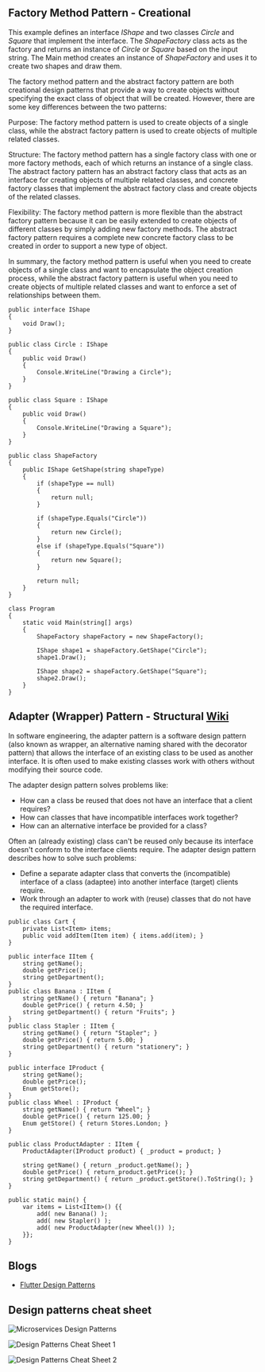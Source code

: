 ## Factory Method Pattern - Creational

This example defines an interface _IShape_ and two classes _Circle_ and _Square_ that implement the interface. The _ShapeFactory_ class acts as the factory and returns an instance of _Circle_ or _Square_ based on the input string. The Main method creates an instance of _ShapeFactory_ and uses it to create two shapes and draw them.


The factory method pattern and the abstract factory pattern are both creational design patterns that provide a way to create objects without specifying the exact class of object that will be created. However, there are some key differences between the two patterns:

Purpose: The factory method pattern is used to create objects of a single class, while the abstract factory pattern is used to create objects of multiple related classes.

Structure: The factory method pattern has a single factory class with one or more factory methods, each of which returns an instance of a single class. The abstract factory pattern has an abstract factory class that acts as an interface for creating objects of multiple related classes, and concrete factory classes that implement the abstract factory class and create objects of the related classes.

Flexibility: The factory method pattern is more flexible than the abstract factory pattern because it can be easily extended to create objects of different classes by simply adding new factory methods. The abstract factory pattern requires a complete new concrete factory class to be created in order to support a new type of object.

In summary, the factory method pattern is useful when you need to create objects of a single class and want to encapsulate the object creation process, while the abstract factory pattern is useful when you need to create objects of multiple related classes and want to enforce a set of relationships between them.

```
public interface IShape
{
    void Draw();
}

public class Circle : IShape
{
    public void Draw()
    {
        Console.WriteLine("Drawing a Circle");
    }
}

public class Square : IShape
{
    public void Draw()
    {
        Console.WriteLine("Drawing a Square");
    }
}

public class ShapeFactory
{
    public IShape GetShape(string shapeType)
    {
        if (shapeType == null)
        {
            return null;
        }

        if (shapeType.Equals("Circle"))
        {
            return new Circle();
        }
        else if (shapeType.Equals("Square"))
        {
            return new Square();
        }

        return null;
    }
}

class Program
{
    static void Main(string[] args)
    {
        ShapeFactory shapeFactory = new ShapeFactory();

        IShape shape1 = shapeFactory.GetShape("Circle");
        shape1.Draw();

        IShape shape2 = shapeFactory.GetShape("Square");
        shape2.Draw();
    }
}
```

## Adapter (Wrapper) Pattern - Structural [Wiki](https://en.wikipedia.org/wiki/Adapter_pattern)

In software engineering, the adapter pattern is a software design pattern (also known as wrapper, an alternative naming shared with the decorator pattern) that allows the interface of an existing class to be used as another interface. It is often used to make existing classes work with others without modifying their source code.

The adapter design pattern solves problems like:
- How can a class be reused that does not have an interface that a client requires?
- How can classes that have incompatible interfaces work together?
- How can an alternative interface be provided for a class?

Often an (already existing) class can't be reused only because its interface doesn't conform to the interface clients require.
The adapter design pattern describes how to solve such problems:
- Define a separate adapter class that converts the (incompatible) interface of a class (adaptee) into another interface (target) clients require.
- Work through an adapter to work with (reuse) classes that do not have the required interface.

```
public class Cart {
	private List<Item> items;
	public void addItem(Item item) { items.add(item); }
}

public interface IItem {
	string getName();
	double getPrice();
	string getDepartment();
}
public class Banana : IItem {
	string getName() { return "Banana"; }
	double getPrice() { return 4.50; }
	string getDepartment() { return "Fruits"; }
}
public class Stapler : IItem {
	string getName() { return "Stapler"; }
	double getPrice() { return 5.00; }
	string getDepartment() { return "stationery"; }
}

public interface IProduct {
	string getName();
	double getPrice();
	Enum getStore();
}
public class Wheel : IProduct {
	string getName() { return "Wheel"; }
	double getPrice() { return 125.00; }
	Enum getStore() { return Stores.London; }
}

public class ProductAdapter : IItem {
	ProductAdapter(IProduct product) { _product = product; }

	string getName() { return _product.getName(); }
	double getPrice() { return_product.getPrice(); }
	string getDepartment() { return _product.getStore().ToString(); }
}

public static main() {
	var items = List<IItem>() {{
		add( new Banana() );
		add( new Stapler() );
		add( new ProductAdapter(new Wheel()) );
	}};
}
```

## Blogs
- [Flutter Design Patterns](https://kazlauskas.dev/flutter-design-patterns-0-introduction)


## Design patterns cheat sheet  
![Microservices Design Patterns](../examples/resources/microservices_design_patterns.png)  

![Design Patterns Cheat Sheet 1](../examples/resources/design_patterns_cheat_sheet_1.png)  
  
![Design Patterns Cheat Sheet 2](../examples/resources/design_patterns_cheat_sheet_2.png)
